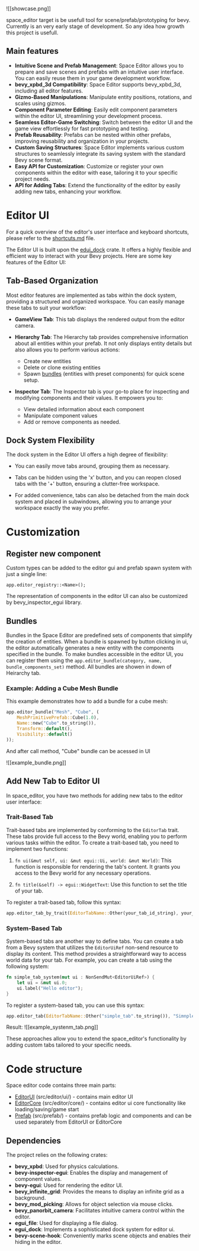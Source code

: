 
![[showcase.png]]

space_editor target is be usefull tool for scene/prefab/prototyping for bevy. Currently is an very early stage of development. So any idea how growth this project is usefull.

## Main features

- **Intuitive Scene and Prefab Management**: Space Editor allows you to prepare and save scenes and prefabs with an intuitive user interface. You can easily reuse them in your game development workflow. 
- **bevy_xpbd_3d Compatibility**: Space Editor supports bevy_xpbd_3d, including all editor features. 
- **Gizmo-Based Manipulations**: Manipulate entity positions, rotations, and scales using gizmos. 
- **Component Parameter Editing**: Easily edit component parameters within the editor UI, streamlining your development process. 
- **Seamless Editor-Game Switching**: Switch between the editor UI and the game view effortlessly for fast prototyping and testing. 
- **Prefab Reusability**: Prefabs can be nested within other prefabs, improving reusability and organization in your projects. 
- **Custom Saving Structures**: Space Editor implements various custom structures to seamlessly integrate its saving system with the standard Bevy scene format. 
- **Easy API for Customization**: Customize or register your own components within the editor with ease, tailoring it to your specific project needs.
- **API for Adding Tabs**: Extend the functionality of the editor by easily adding new tabs, enhancing your workflow. 

# Editor UI

For a quick overview of the editor's user interface and keyboard shortcuts, please refer to the [shortcuts.md](shortcuts) file.

The Editor UI is built upon the [edui_dock](https://github.com/Adanos020/egui_dock) crate. It offers a highly flexible and efficient way to interact with your Bevy projects. Here are some key features of the Editor UI:

## Tab-Based Organization

Most editor features are implemented as tabs within the dock system, providing a structured and organized workspace. You can easily manage these tabs to suit your workflow:

- **GameView Tab**: This tab displays the rendered output from the editor camera.

- **Hierarchy Tab**: The Hierarchy tab provides comprehensive information about all entities within your prefab. It not only displays entity details but also allows you to perform various actions:
  - Create new entities
  - Delete or clone existing entities
  - Spawn [bundles](#bundles) (entities with preset components) for quick scene setup.

- **Inspector Tab**: The Inspector tab is your go-to place for inspecting and modifying components and their values. It empowers you to:
  - View detailed information about each component
  - Manipulate component values
  - Add or remove components as needed.

## Dock System Flexibility

The dock system in the Editor UI offers a high degree of flexibility:

- You can easily move tabs around, grouping them as necessary.

- Tabs can be hidden using the 'x' button, and you can reopen closed tabs with the '+' button, ensuring a clutter-free workspace.

- For added convenience, tabs can also be detached from the main dock system and placed in subwindows, allowing you to arrange your workspace exactly the way you prefer.


# Customization

## Register new component

Custom types can be added to the editor gui and prefab spawn system with just a single line:

```
app.editor_registry::<Name>();
```

The representation of components in the editor UI can also be customized by bevy_inspector_egui library.
## Bundles

Bundles in the Space Editor are predefined sets of components that simplify the creation of entities. When a bundle is spawned by button clicking in ui, the editor automatically generates a new entity with the components specified in the bundle. To make bundles accessible in the editor UI, you can register them using the `app.editor_bundle(category, name, bundle_components_set)` method. All bundles are showen in down of Heirarchy tab.

### Example: Adding a Cube Mesh Bundle

This example demonstrates how to add a bundle for a cube mesh:

```rust
app.editor_bundle("Mesh", "Cube", (
	MeshPrimitivePrefab::Cube(1.0),
	Name::new("Cube".to_string()),
	Transform::default(),
	Visibility::default()
));
```

And after call method, "Cube" bundle can be acessed in UI

![[example_bundle.png]]

## Add New Tab to Editor UI

In space_editor, you have two methods for adding new tabs to the editor user interface:

### Trait-Based Tab

Trait-based tabs are implemented by conforming to the `EditorTab` trait. These tabs provide full access to the Bevy world, enabling you to perform various tasks within the editor. To create a trait-based tab, you need to implement two functions:

1. `fn ui(&mut self, ui: &mut egui::Ui, world: &mut World)`: This function is responsible for rendering the tab's content. It grants you access to the Bevy world for any necessary operations.

2. `fn title(&self) -> egui::WidgetText`: Use this function to set the title of your tab.

To register a trait-based tab, follow this syntax:

```rust
app.editor_tab_by_trait(EditorTabName::Other(your_tab_id_string), your_tab);
```

### System-Based Tab

System-based tabs are another way to define tabs. You can create a tab from a Bevy system that utilizes the `EditorUiRef` non-send resource to display its content. This method provides a straightforward way to access world data for your tab. For example, you can create a tab using the following system:

```rust
fn simple_tab_system(mut ui : NonSendMut<EditorUiRef>) {
    let ui = &mut ui.0;
    ui.label("Hello editor");
}
```

To register a system-based tab, you can use this syntax:

```rust
app.editor_tab(EditorTabName::Other("simple_tab".to_string()), "Simnple tab".into(), simple_tab_system)
```

Result:
![[example_systenm_tab.png]]

These approaches allow you to extend the space_editor's functionality by adding custom tabs tailored to your specific needs.


# Code structure

Space editor code contains three main parts:
- [EditorUI](editor_ui) (src/editor/ui/) - contains main editor UI
- [EditorCore](editor_core) (src/editor/core/) - contains editor ui core functionality like loading/saving/game start
- [Prefab](prefab) (src/prefab/) - contains prefab logic and components and can be used separately from EditorUI or EditorCore

## Dependencies

The project relies on the following crates:

- **bevy_xpbd**: Used for physics calculations.
- **bevy-inspector-egui**: Enables the display and management of component values.
- **bevy-egui**: Used for rendering the editor UI.
- **bevy_infinite_grid**: Provides the means to display an infinite grid as a background.
- **bevy_mod_picking**: Allows for object selection via mouse clicks.
- **bevy_panorbit_camera**: Facilitates intuitive camera control within the editor.
- **egui_file**: Used for displaying a file dialog.
- **egui_dock**: Implements a sophisticated dock system for editor ui.
- **bevy-scene-hook**: Conveniently marks scene objects and enables their hiding in the editor.
